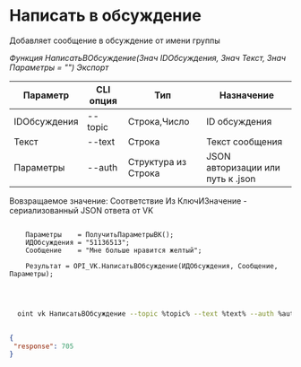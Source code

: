 ﻿---
sidebar_position: 4
---

# Написать в обсуждение
 Добавляет сообщение в обсуждение от имени группы


*Функция НаписатьВОбсуждение(Знач IDОбсуждения, Знач Текст, Знач Параметры = "") Экспорт*

  | Параметр | CLI опция | Тип | Назначение |
  |-|-|-|-|
  | IDОбсуждения | --topic | Строка,Число | ID обсуждения |
  | Текст | --text | Строка | Текст сообщения |
  | Параметры | --auth | Структура из Строка | JSON авторизации или путь к .json |

  
  Вовзращаемое значение:   Соответствие Из КлючИЗначение - сериализованный JSON ответа от VK

```bsl title="Пример кода"
	
    Параметры    = ПолучитьПараметрыВК();
    ИДОбсуждения = "51136513";
    Сообщение    = "Мне больше нравится желтый";
    
    Результат = OPI_VK.НаписатьВОбсуждение(ИДОбсуждения, Сообщение, Параметры);

	
```

```sh title="Пример команд CLI"
    
  oint vk НаписатьВОбсуждение --topic %topic% --text %text% --auth %auth%

```


```json title="Результат"

{
 "response": 705
}

```
